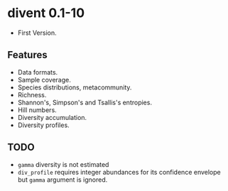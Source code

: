 # divent 0.1-10

- First Version.

## Features

- Data formats.
- Sample coverage.
- Species distributions, metacommunity.
- Richness.
- Shannon's, Simpson's and Tsallis's entropies.
- Hill numbers.
- Diversity accumulation.
- Diversity profiles.

## TODO
- `gamma` diversity is not estimated 
- `div_profile` requires integer abundances for its confidence envelope but `gamma` argument is ignored.
